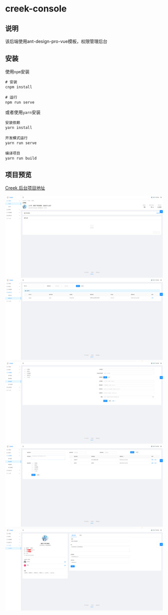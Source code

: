 # creek-console
## 说明
该后端使用ant-design-pro-vue模板，权限管理后台
## 安装
使用`npm`安装
```shell
# 安装
cnpm install

# 运行
npm run serve
```

或者使用`yarn`安装
```shell
安装依赖
yarn install

开发模式运行
yarn run serve

编译项目
yarn run build
```

## 项目预览

[Creek 后台项目地址](https://github.com/guqing/creek.git)

![workplace](./docs/screenshot/workplace.png)
![login_log](./docs/screenshot/login_log.png)
![menu_list.png](./docs/screenshot/menu_list.png)
![role_list.png](./docs/screenshot/role_list.png)
![profile](./docs/screenshot/profile.png)